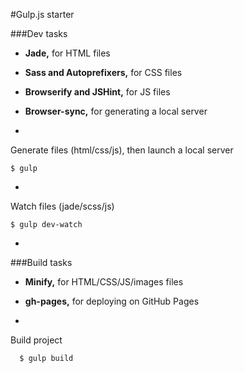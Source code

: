 #Gulp.js starter

###Dev tasks
- **Jade,** for HTML files
- **Sass and Autoprefixers,** for CSS files
- **Browserify and JSHint,** for JS files
- **Browser-sync,** for generating a local server

-
Generate files (html/css/js), then launch a local server
```
$ gulp
```
-
Watch files (jade/scss/js)
```
$ gulp dev-watch
```

-
###Build tasks
- **Minify,** for HTML/CSS/JS/images files
- **gh-pages,** for deploying on GitHub Pages

-
Build project
```
  $ gulp build
```
